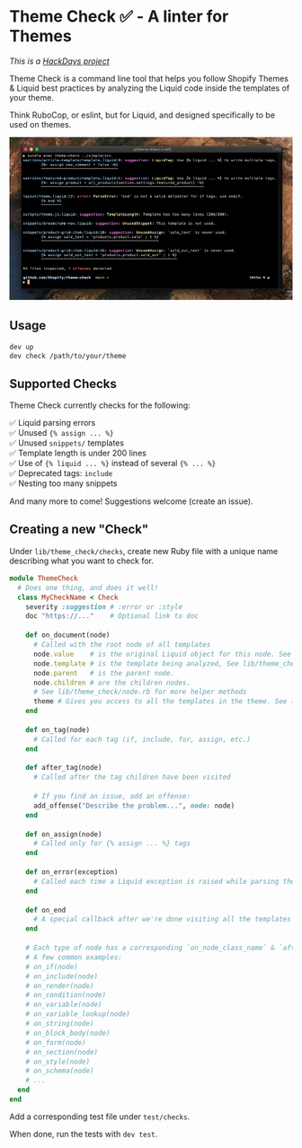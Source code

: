 # Theme Check ✅ - A linter for Themes

_This is a [HackDays project](https://hackdays.shopify.io/projects/13720)_

Theme Check is a command line tool that helps you follow Shopify Themes & Liquid best practices by analyzing the Liquid code inside the templates of your theme.

Think RuboCop, or eslint, but for Liquid, and designed specifically to be used on themes.

![](docs/preview.png)

## Usage

```
dev up
dev check /path/to/your/theme
```

## Supported Checks

Theme Check currently checks for the following:

✅ Liquid parsing errors  
✅ Unused `{% assign ... %}`  
✅ Unused `snippets/` templates  
✅ Template length is under 200 lines  
✅ Use of `{% liquid ... %}` instead of several `{% ... %}`  
✅ Deprecated tags: `include`  
✅ Nesting too many snippets

And many more to come! Suggestions welcome (create an issue).

## Creating a new "Check"

Under `lib/theme_check/checks`, create new Ruby file with a unique name describing what you want to check for.

```ruby
module ThemeCheck
  # Does one thing, and does it well!
  class MyCheckName < Check
    severity :suggestion # :error or :style
    doc "https://..."    # Optional link to doc

    def on_document(node)
      # Called with the root node of all templates
      node.value    # is the original Liquid object for this node. See Liquid source code for details.
      node.template # is the template being analyzed, See lib/theme_check/template.rb.
      node.parent   # is the parent node.
      node.children # are the children nodes.
      # See lib/theme_check/node.rb for more helper methods
      theme # Gives you access to all the templates in the theme. See lib/theme_check/theme.rb.
    end

    def on_tag(node)
      # Called for each tag (if, include, for, assign, etc.)
    end

    def after_tag(node)
      # Called after the tag children have been visited
      
      # If you find an issue, add an offense:
      add_offense("Describe the problem...", node: node)
    end

    def on_assign(node)
      # Called only for {% assign ... %} tags
    end

    def on_error(exception)
      # Called each time a Liquid exception is raised while parsing the template
    end

    def on_end
      # A special callback after we're done visiting all the templates
    end

    # Each type of node has a corresponding `on_node_class_name` & `after_node_class_name`
    # A few common examples:
    # on_if(node)
    # on_include(node)
    # on_render(node)
    # on_condition(node)
    # on_variable(node)
    # on_variable_lookup(node)
    # on_string(node)
    # on_block_body(node)
    # on_form(node)
    # on_section(node)
    # on_style(node)
    # on_schema(node)
    # ...
  end
end
```

Add a corresponding test file under `test/checks`.

When done, run the tests with `dev test`.
